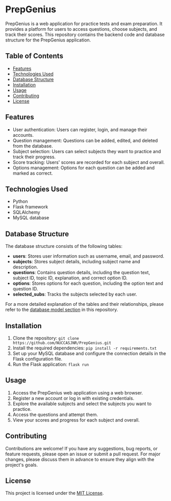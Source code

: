 # PrepGenius

PrepGenius is a web application for practice tests and exam preparation. It provides a platform for users to access questions, choose subjects, and track their scores. This repository contains the backend code and database structure for the PrepGenius application.

## Table of Contents

- [Features](#features)
- [Technologies Used](#technologies-used)
- [Database Structure](#database-structure)
- [Installation](#installation)
- [Usage](#usage)
- [Contributing](#contributing)
- [License](#license)

## Features

- User authentication: Users can register, login, and manage their accounts.
- Question management: Questions can be added, edited, and deleted from the database.
- Subject selection: Users can select subjects they want to practice and track their progress.
- Score tracking: Users' scores are recorded for each subject and overall.
- Options management: Options for each question can be added and marked as correct.

## Technologies Used

- Python
- Flask framework
- SQLAlchemy
- MySQL database

## Database Structure

The database structure consists of the following tables:

- **users**: Stores user information such as username, email, and password.
- **subjects**: Stores subject details, including subject name and description.
- **questions**: Contains question details, including the question text, subject ID, topic ID, explanation, and correct option ID.
- **options**: Stores options for each question, including the option text and question ID.
- **selected_subs**: Tracks the subjects selected by each user.

For a more detailed explanation of the tables and their relationships, please refer to the [database model section](#database-structure) in this repository.

## Installation

1. Clone the repository: `git clone https://github.com/NUCCASJNR/PrepGenius.git`
2. Install the required dependencies: `pip install -r requirements.txt`
3. Set up your MySQL database and configure the connection details in the Flask configuration file.
4. Run the Flask application: `flask run`

## Usage

1. Access the PrepGenius web application using a web browser.
2. Register a new account or log in with existing credentials.
3. Explore the available subjects and select the subjects you want to practice.
4. Access the questions and attempt them.
5. View your scores and progress for each subject and overall.

## Contributing

Contributions are welcome! If you have any suggestions, bug reports, or feature requests, please open an issue or submit a pull request. For major changes, please discuss them in advance to ensure they align with the project's goals.

## License

This project is licensed under the [MIT License](LICENSE).
